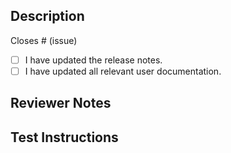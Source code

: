 ## Description

Closes # (issue)

- [ ] I have updated the release notes.
- [ ] I have updated all relevant user documentation.

## Reviewer Notes

<!--- Provide any notes to the reviewer that might help them more easily
      understand the changeset. --->

## Test Instructions

<!--- Provide instructions to the reviewer on how to explicitly test
      these changes. --->
